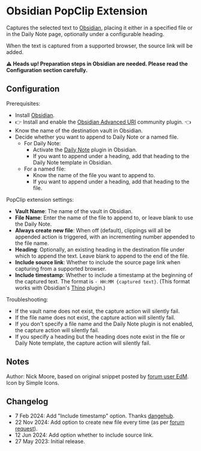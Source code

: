 # Obsidian PopClip Extension

Captures the selected text to [Obsidian][obsidian], placing it either in a
specified file or in the Daily Note page, optionally under a configurable
heading.

When the text is captured from a supported browser, the source link will be
added.

**⚠️ Heads up! Preparation steps in Obsidian are needed. Please read the
Configuration section carefully.**

## Configuration

Prerequisites:

- Install [Obsidian][obsidian].
- 👉 Install and enable the [Obsidian Advanced URI][uri-plugin] community
  plugin. 👈
- Know the name of the destination vault in Obsidian.
- Decide whether you want to append to Daily Note or a named file.
  - For Daily Note:
    - Activate the [Daily Note][dailynote-plugin] plugin in Obsidian.
    - If you want to append under a heading, add that heading to the Daily Note
      template in Obsidian.
  - For a named file:
    - Know the name of the file you want to append to.
    - If you want to append under a heading, add that heading to the file.

PopClip extension settings:

- **Vault Name**: The name of the vault in Obsidian.
- **File Name**: Enter the name of the file to append to, or leave blank to use
  the Daily Note.
- **Always create new file**: When off (default), clippings will all be appended
  <!-- to the same file. When enabled, a new file will be created every time the -->
  action is triggered, with an incrementing number appended to the file name.
- **Heading**: Optionally, an existing heading in the destination file under
  which to append the text. Leave blank to append to the end of the file.
- **Include source link**: Whether to include the source page link when
  capturing from a supported browser.
- **Include timestamp**: Whether to include a timestamp at the beginning of the
  captured text. The format is `- HH:MM {captured text}`. (This format works
  with Obsidian's [Thino](https://github.com/Quorafind/Obsidian-Thino) plugin.)

Troubleshooting:

- If the vault name does not exist, the capture action will silently fail.
- If the file name does not exist, the capture action will silently fail.
- If you don't specify a file name and the Daily Note plugin is not enabled, the
  capture action will silently fail.
- If you specify a heading but the heading does note exist in the file or Daily
  Note template, the capture action will silently fail.

## Notes

Author: Nick Moore, based on original snippet posted by [forum user EdM][edm].
Icon by Simple Icons.

[obsidian]: https://obsidian.md/
[uri-plugin]: https://publish.obsidian.md/advanced-uri-doc/Home
[dailynote-plugin]: https://help.obsidian.md/Plugins/Daily+notes
[edm]: https://forum.popclip.app/t/clip-selection-to-obsidian/359

## Changelog

- 7 Feb 2024: Add "Include timestamp" option. Thanks
  [dangehub](https://github.com/pilotmoon/PopClip-Extensions/pull/1271).
- 22 Nov 2024: Add option to create new file every time (as per
  [forum request](https://forum.popclip.app/t/clip-selection-to-obsidian/359/37?u=nick)).
- 12 Jun 2024: Add option whether to include source link.
- 27 May 2023: Initial release.
